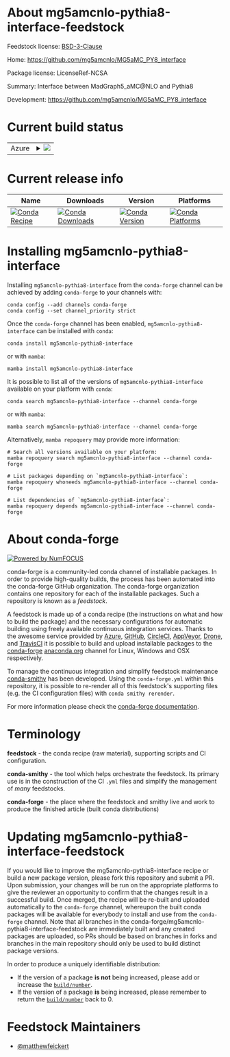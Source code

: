 About mg5amcnlo-pythia8-interface-feedstock
===========================================

Feedstock license: [BSD-3-Clause](https://github.com/conda-forge/mg5amcnlo-pythia8-interface-feedstock/blob/main/LICENSE.txt)

Home: https://github.com/mg5amcnlo/MG5aMC_PY8_interface

Package license: LicenseRef-NCSA

Summary: Interface between MadGraph5_aMC@NLO and Pythia8

Development: https://github.com/mg5amcnlo/MG5aMC_PY8_interface

Current build status
====================


<table>
    
  <tr>
    <td>Azure</td>
    <td>
      <details>
        <summary>
          <a href="https://dev.azure.com/conda-forge/feedstock-builds/_build/latest?definitionId=26608&branchName=main">
            <img src="https://dev.azure.com/conda-forge/feedstock-builds/_apis/build/status/mg5amcnlo-pythia8-interface-feedstock?branchName=main">
          </a>
        </summary>
        <table>
          <thead><tr><th>Variant</th><th>Status</th></tr></thead>
          <tbody><tr>
              <td>linux_64_pythia88.311</td>
              <td>
                <a href="https://dev.azure.com/conda-forge/feedstock-builds/_build/latest?definitionId=26608&branchName=main">
                  <img src="https://dev.azure.com/conda-forge/feedstock-builds/_apis/build/status/mg5amcnlo-pythia8-interface-feedstock?branchName=main&jobName=linux&configuration=linux%20linux_64_pythia88.311" alt="variant">
                </a>
              </td>
            </tr><tr>
              <td>linux_64_pythia88.312</td>
              <td>
                <a href="https://dev.azure.com/conda-forge/feedstock-builds/_build/latest?definitionId=26608&branchName=main">
                  <img src="https://dev.azure.com/conda-forge/feedstock-builds/_apis/build/status/mg5amcnlo-pythia8-interface-feedstock?branchName=main&jobName=linux&configuration=linux%20linux_64_pythia88.312" alt="variant">
                </a>
              </td>
            </tr><tr>
              <td>linux_aarch64_pythia88.311</td>
              <td>
                <a href="https://dev.azure.com/conda-forge/feedstock-builds/_build/latest?definitionId=26608&branchName=main">
                  <img src="https://dev.azure.com/conda-forge/feedstock-builds/_apis/build/status/mg5amcnlo-pythia8-interface-feedstock?branchName=main&jobName=linux&configuration=linux%20linux_aarch64_pythia88.311" alt="variant">
                </a>
              </td>
            </tr><tr>
              <td>linux_aarch64_pythia88.312</td>
              <td>
                <a href="https://dev.azure.com/conda-forge/feedstock-builds/_build/latest?definitionId=26608&branchName=main">
                  <img src="https://dev.azure.com/conda-forge/feedstock-builds/_apis/build/status/mg5amcnlo-pythia8-interface-feedstock?branchName=main&jobName=linux&configuration=linux%20linux_aarch64_pythia88.312" alt="variant">
                </a>
              </td>
            </tr><tr>
              <td>linux_ppc64le_pythia88.311</td>
              <td>
                <a href="https://dev.azure.com/conda-forge/feedstock-builds/_build/latest?definitionId=26608&branchName=main">
                  <img src="https://dev.azure.com/conda-forge/feedstock-builds/_apis/build/status/mg5amcnlo-pythia8-interface-feedstock?branchName=main&jobName=linux&configuration=linux%20linux_ppc64le_pythia88.311" alt="variant">
                </a>
              </td>
            </tr><tr>
              <td>linux_ppc64le_pythia88.312</td>
              <td>
                <a href="https://dev.azure.com/conda-forge/feedstock-builds/_build/latest?definitionId=26608&branchName=main">
                  <img src="https://dev.azure.com/conda-forge/feedstock-builds/_apis/build/status/mg5amcnlo-pythia8-interface-feedstock?branchName=main&jobName=linux&configuration=linux%20linux_ppc64le_pythia88.312" alt="variant">
                </a>
              </td>
            </tr><tr>
              <td>osx_arm64_pythia88.311</td>
              <td>
                <a href="https://dev.azure.com/conda-forge/feedstock-builds/_build/latest?definitionId=26608&branchName=main">
                  <img src="https://dev.azure.com/conda-forge/feedstock-builds/_apis/build/status/mg5amcnlo-pythia8-interface-feedstock?branchName=main&jobName=osx&configuration=osx%20osx_arm64_pythia88.311" alt="variant">
                </a>
              </td>
            </tr><tr>
              <td>osx_arm64_pythia88.312</td>
              <td>
                <a href="https://dev.azure.com/conda-forge/feedstock-builds/_build/latest?definitionId=26608&branchName=main">
                  <img src="https://dev.azure.com/conda-forge/feedstock-builds/_apis/build/status/mg5amcnlo-pythia8-interface-feedstock?branchName=main&jobName=osx&configuration=osx%20osx_arm64_pythia88.312" alt="variant">
                </a>
              </td>
            </tr>
          </tbody>
        </table>
      </details>
    </td>
  </tr>
</table>

Current release info
====================

| Name | Downloads | Version | Platforms |
| --- | --- | --- | --- |
| [![Conda Recipe](https://img.shields.io/badge/recipe-mg5amcnlo--pythia8--interface-green.svg)](https://anaconda.org/conda-forge/mg5amcnlo-pythia8-interface) | [![Conda Downloads](https://img.shields.io/conda/dn/conda-forge/mg5amcnlo-pythia8-interface.svg)](https://anaconda.org/conda-forge/mg5amcnlo-pythia8-interface) | [![Conda Version](https://img.shields.io/conda/vn/conda-forge/mg5amcnlo-pythia8-interface.svg)](https://anaconda.org/conda-forge/mg5amcnlo-pythia8-interface) | [![Conda Platforms](https://img.shields.io/conda/pn/conda-forge/mg5amcnlo-pythia8-interface.svg)](https://anaconda.org/conda-forge/mg5amcnlo-pythia8-interface) |

Installing mg5amcnlo-pythia8-interface
======================================

Installing `mg5amcnlo-pythia8-interface` from the `conda-forge` channel can be achieved by adding `conda-forge` to your channels with:

```
conda config --add channels conda-forge
conda config --set channel_priority strict
```

Once the `conda-forge` channel has been enabled, `mg5amcnlo-pythia8-interface` can be installed with `conda`:

```
conda install mg5amcnlo-pythia8-interface
```

or with `mamba`:

```
mamba install mg5amcnlo-pythia8-interface
```

It is possible to list all of the versions of `mg5amcnlo-pythia8-interface` available on your platform with `conda`:

```
conda search mg5amcnlo-pythia8-interface --channel conda-forge
```

or with `mamba`:

```
mamba search mg5amcnlo-pythia8-interface --channel conda-forge
```

Alternatively, `mamba repoquery` may provide more information:

```
# Search all versions available on your platform:
mamba repoquery search mg5amcnlo-pythia8-interface --channel conda-forge

# List packages depending on `mg5amcnlo-pythia8-interface`:
mamba repoquery whoneeds mg5amcnlo-pythia8-interface --channel conda-forge

# List dependencies of `mg5amcnlo-pythia8-interface`:
mamba repoquery depends mg5amcnlo-pythia8-interface --channel conda-forge
```


About conda-forge
=================

[![Powered by
NumFOCUS](https://img.shields.io/badge/powered%20by-NumFOCUS-orange.svg?style=flat&colorA=E1523D&colorB=007D8A)](https://numfocus.org)

conda-forge is a community-led conda channel of installable packages.
In order to provide high-quality builds, the process has been automated into the
conda-forge GitHub organization. The conda-forge organization contains one repository
for each of the installable packages. Such a repository is known as a *feedstock*.

A feedstock is made up of a conda recipe (the instructions on what and how to build
the package) and the necessary configurations for automatic building using freely
available continuous integration services. Thanks to the awesome service provided by
[Azure](https://azure.microsoft.com/en-us/services/devops/), [GitHub](https://github.com/),
[CircleCI](https://circleci.com/), [AppVeyor](https://www.appveyor.com/),
[Drone](https://cloud.drone.io/welcome), and [TravisCI](https://travis-ci.com/)
it is possible to build and upload installable packages to the
[conda-forge](https://anaconda.org/conda-forge) [anaconda.org](https://anaconda.org/)
channel for Linux, Windows and OSX respectively.

To manage the continuous integration and simplify feedstock maintenance
[conda-smithy](https://github.com/conda-forge/conda-smithy) has been developed.
Using the ``conda-forge.yml`` within this repository, it is possible to re-render all of
this feedstock's supporting files (e.g. the CI configuration files) with ``conda smithy rerender``.

For more information please check the [conda-forge documentation](https://conda-forge.org/docs/).

Terminology
===========

**feedstock** - the conda recipe (raw material), supporting scripts and CI configuration.

**conda-smithy** - the tool which helps orchestrate the feedstock.
                   Its primary use is in the construction of the CI ``.yml`` files
                   and simplify the management of *many* feedstocks.

**conda-forge** - the place where the feedstock and smithy live and work to
                  produce the finished article (built conda distributions)


Updating mg5amcnlo-pythia8-interface-feedstock
==============================================

If you would like to improve the mg5amcnlo-pythia8-interface recipe or build a new
package version, please fork this repository and submit a PR. Upon submission,
your changes will be run on the appropriate platforms to give the reviewer an
opportunity to confirm that the changes result in a successful build. Once
merged, the recipe will be re-built and uploaded automatically to the
`conda-forge` channel, whereupon the built conda packages will be available for
everybody to install and use from the `conda-forge` channel.
Note that all branches in the conda-forge/mg5amcnlo-pythia8-interface-feedstock are
immediately built and any created packages are uploaded, so PRs should be based
on branches in forks and branches in the main repository should only be used to
build distinct package versions.

In order to produce a uniquely identifiable distribution:
 * If the version of a package **is not** being increased, please add or increase
   the [``build/number``](https://docs.conda.io/projects/conda-build/en/latest/resources/define-metadata.html#build-number-and-string).
 * If the version of a package **is** being increased, please remember to return
   the [``build/number``](https://docs.conda.io/projects/conda-build/en/latest/resources/define-metadata.html#build-number-and-string)
   back to 0.

Feedstock Maintainers
=====================

* [@matthewfeickert](https://github.com/matthewfeickert/)

